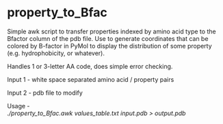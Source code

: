 # property_to_Bfac

Simple awk script to transfer properties indexed by amino acid type to the Bfactor column of the pdb file. 
Use to generate coordinates that can be colored by B-factor in PyMol to display the distribution of some property (e.g. hydrophobicity, or whatever). 

Handles 1 or 3-letter AA code, does simple error checking. 

Input 1 - white space separated amino acid / property pairs

Input 2 - pdb file to modify 

Usage -      
<i> ./property_to_Bfac.awk values_table.txt input.pdb > output.pdb </i>


